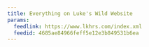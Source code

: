 ```yaml
---
title: Everything on Luke's Wild Website
params:
  feedlink: https://www.lkhrs.com/index.xml
  feedid: 4685ae84966feff5e12e3b849531b6ea
---
```

